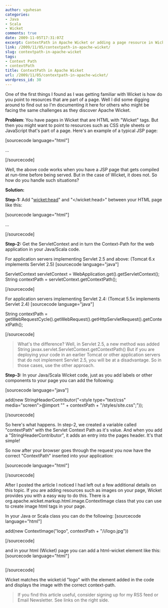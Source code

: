 ```yaml
---
author: vguhesan
categories:
- Java
- Scala
- Wicket
comments: true
date: 2009-11-05T17:31:07Z
excerpt: ContextPath in Apache Wicket or adding a page resource in Wicket
link: /2009/11/05/contextpath-in-apache-wicket/
slug: contextpath-in-apache-wicket
tags:
- Context Path
- contextPath
title: ContextPath in Apache Wicket
url: /2009/11/05/contextpath-in-apache-wicket/
wordpress_id: 30
---
```


One of the first things I found as I was getting familiar with Wicket is how do you point to resources that are part of a page. Well I did some digging around to find out so I'm documenting it here for others who might be facing the same challenges as they discover Apache Wicket.

**Problem**:
You have pages in Wicket that are HTML with "Wicket" tags. But then you might want to point to resources such as CSS style sheets or JavaScript that's part of a page. Here's an example of a typical JSP page:

[sourcecode language="html"]

<html>
<head>
<style type="text/css" media="screen">@import \" + request.getContextPath() + "/styles/site.css\";</style>
</head>
...

[/sourcecode]

Well, the above code works when you have a JSP page that gets compiled at run-time before being served. But in the case of Wicket, it does not. So how do you handle such situations?

**Solution:**

**Step-1:** Add "<wicket:head>" and "</wicket:head>" between your HTML page like this:

[sourcecode language="html"]

<html>
<head>
<wicket:head>
<!-- Other existing HTML tags can continue to go here -->
</wicket:head>
</head>
...

[/sourcecode]

**Step-2:** Get the ServletContext and in turn the Context-Path for the web application in your Java/Scala code.

For application servers implementing Servlet 2.5 and above: (Tomcat 6.x implements Servlet 2.5)
[sourcecode language="java"]

ServletContext servletContext = WebApplication.get().getServletContext();
String contextPath = servletContext.getContextPath();

[/sourcecode]

For application servers implementing Servlet 2.4: (Tomcat 5.5x implements Servlet 2.4)
[sourcecode language="java"]

String contextPath = getWebRequestCycle().getWebRequest().getHttpServletRequest().getContextPath();

[/sourcecode]



<blockquote>What's the difference? Well, in Servlet 2.5, a new method was added 
String javax.servlet.ServletContext.getContextPath()
But if you are deploying your code in an earlier Tomcat or other application servers that do not implement Servlet 2.5, you will be at a disadvantage. So in those cases, use the other approach. 
</blockquote>




**Step-3:** In your Java/Scala Wicket code, just as you add labels or other components to your page you can add the following:

[sourcecode language="java"]

add(new StringHeaderContributor("<style type=\"text/css\" media=\"screen\">@import \"" + contextPath + "/styles/site.css\";</style>"));

[/sourcecode]

So here's what happens. In step-2, we created a variable called "contextPath" with the Servlet Context Path as it's value. And when you add a "StringHeaderContributor", it adds an entry into the pages header. It's that simple!

So now after your browser goes through the request you now have the correct "ContextPath" inserted into your application:

[sourcecode language="html"]

<style type="text/css" media="screen">@import "/sampleapp/styles/site.css";</style>

[/sourcecode]

After I posted the article I noticed I had left out a few additional details on this topic. If you are
adding resources such as images on your page, Wicket provides you with a easy way to do this. There is a org.apache.wicket.markup.html.image.ContextImage class that you can use to create image html tags in your
page.

In your Java or Scala class you can do the following:
[sourcecode language="html"]

add(new ContextImage("logo", contextPath + "/i/logo.jpg"))

[/sourcecode]

and in your html (Wicket) page you can add a html-wicket element like this:
[sourcecode language="html"]

<img wicket:id="logo"/>

[/sourcecode]

Wicket matches the wicket:id "logo" with the element added in the code and displays the image with the correct context-path.







<blockquote>If you find this article useful, consider signing up for my RSS feed or Email Newsletter. See links on the right side.</blockquote>
